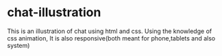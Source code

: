 # chat-illustration
This is an illustration of chat using html and css.
Using the knowledge of css animation,
It is also responsive(both meant for phone,tablets and also system)
